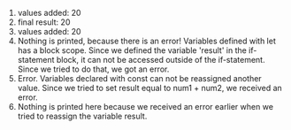 1. values added: 20
2. final result: 20
3. values added: 20
4. Nothing is printed, because there is an error! Variables defined with let has a block scope. Since we defined the variable 'result' in the if-statement block, it can not be accessed outside of the if-statement. Since we tried to do that, we got an error.
5. Error. Variables declared with const can not be reassigned another value. Since we tried to set result equal to num1 + num2, we received an error.
6. Nothing is printed here because we received an error earlier when we tried to reassign the variable result.